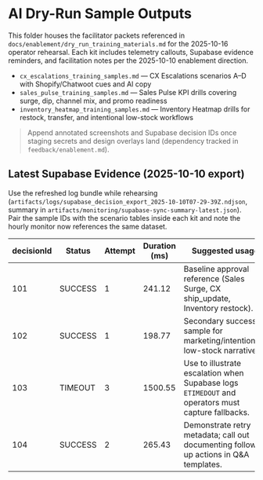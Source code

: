 # AI Dry-Run Sample Outputs

This folder houses the facilitator packets referenced in `docs/enablement/dry_run_training_materials.md` for the 2025-10-16 operator rehearsal. Each kit includes telemetry callouts, Supabase evidence reminders, and facilitation notes per the 2025-10-10 enablement direction.

- `cx_escalations_training_samples.md` — CX Escalations scenarios A–D with Shopify/Chatwoot cues and AI copy
- `sales_pulse_training_samples.md` — Sales Pulse KPI drills covering surge, dip, channel mix, and promo readiness
- `inventory_heatmap_training_samples.md` — Inventory Heatmap drills for restock, transfer, and intentional low-stock workflows

> Append annotated screenshots and Supabase decision IDs once staging secrets and design overlays land (dependency tracked in `feedback/enablement.md`).

## Latest Supabase Evidence (2025-10-10 export)
Use the refreshed log bundle while rehearsing (`artifacts/logs/supabase_decision_export_2025-10-10T07-29-39Z.ndjson`, summary in `artifacts/monitoring/supabase-sync-summary-latest.json`). Pair the sample IDs with the scenario tables inside each kit and note the hourly monitor now references the same dataset.

| decisionId | Status | Attempt | Duration (ms) | Suggested usage |
| --- | --- | --- | --- | --- |
| 101 | SUCCESS | 1 | 241.12 | Baseline approval reference (Sales Surge, CX ship_update, Inventory restock). |
| 102 | SUCCESS | 1 | 198.77 | Secondary success sample for marketing/intentional-low-stock narratives. |
| 103 | TIMEOUT | 3 | 1500.55 | Use to illustrate escalation when Supabase logs `ETIMEDOUT` and operators must capture fallbacks. |
| 104 | SUCCESS | 2 | 265.43 | Demonstrate retry metadata; call out documenting follow-up actions in Q&A templates. |

